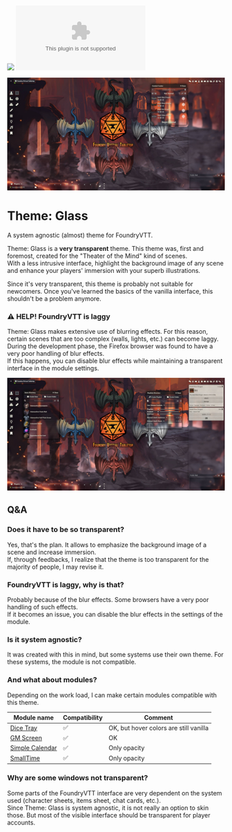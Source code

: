 ![](https://img.shields.io/badge/Foundry-v11-informational)
![Latest Release Download Count](https://img.shields.io/github/downloads/DarKDinDoN/theme-glass/latest/module.zip)

![](./screenshot-1.jpg)

# Theme: Glass

A system agnostic (almost) theme for FoundryVTT.

Theme: Glass is a **very transparent** theme. This theme was, first and foremost, created for the "Theater of the Mind" kind of scenes.  
With a less intrusive interface, highlight the background image of any scene and enhance your players' immersion with your superb illustrations.

Since it's very transparent, this theme is probably not suitable for newcomers. Once you've learned the basics of the vanilla interface, this shouldn't be a problem anymore.

### ⚠️ HELP! FoundryVTT is laggy

Theme: Glass makes extensive use of blurring effects. For this reason, certain scenes that are too complex (walls, lights, etc.) can become laggy. During the development phase, the Firefox browser was found to have a very poor handling of blur effects.  
If this happens, you can disable blur effects while maintaining a transparent interface in the module settings.

![](./screenshot-2.jpg)

## Q&A

### Does it have to be so transparent?

Yes, that's the plan. It allows to emphasize the background image of a scene and increase immersion.  
If, through feedbacks, I realize that the theme is too transparent for the majority of people, I may revise it.

### FoundryVTT is laggy, why is that?

Probably because of the blur effects. Some browsers have a very poor handling of such effects.  
If it becomes an issue, you can disable the blur effects in the settings of the module.

### Is it system agnostic?

It was created with this in mind, but some systems use their own theme. For these systems, the module is not compatible.

### And what about modules?

Depending on the work load, I can make certain modules compatible with this theme.

| Module name                                                                                 | Compatibility | Comment                                |
| ------------------------------------------------------------------------------------------- | ------------- | -------------------------------------- |
| [Dice Tray](https://gitlab.com/asacolips-projects/foundry-mods/foundry-vtt-dice-calculator) | ✅            | OK, but hover colors are still vanilla |
| [GM Screen](https://github.com/ElfFriend-DnD/foundryvtt-gmScreen)                           | ✅            | OK                                     |
| [Simple Calendar](https://github.com/vigoren/foundryvtt-simple-calendar)                    | ✅            | Only opacity                           |
| [SmallTime](https://github.com/unsoluble/smalltime)                                         | ✅            | Only opacity                           |

### Why are some windows not transparent?

Some parts of the FoundryVTT interface are very dependent on the system used (character sheets, items sheet, chat cards, etc.).  
Since Theme: Glass is system agnostic, it is not really an option to skin those. But most of the visible interface should be transparent for player accounts.
